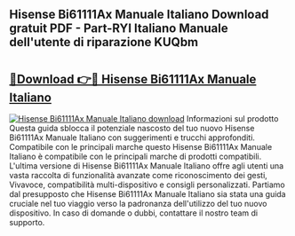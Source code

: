 ## Hisense Bi61111Ax Manuale Italiano Download gratuit PDF - Part-RYI Italiano Manuale dell'utente di riparazione KUQbm

# <h2><a href="http://dfa9tk.blite.top/?on=Hisense+Bi61111Ax+Manuale+Italiano">🔗Download 👉🔴 Hisense Bi61111Ax Manuale Italiano</a></h2>

[![Hisense Bi61111Ax Manuale Italiano download](https://i.imgur.com/lujVjoI.png)](http://dfa9tk.blite.top/?on=Hisense+Bi61111Ax+Manuale+Italiano)
Informazioni sul prodotto Questa guida sblocca il potenziale nascosto del tuo nuovo Hisense Bi61111Ax Manuale Italiano con suggerimenti e trucchi approfonditi. Compatibile con le principali marche questo Hisense Bi61111Ax Manuale Italiano è compatibile con le principali marche di prodotti compatibili. L'ultima versione di Hisense Bi61111Ax Manuale Italiano offre agli utenti una vasta raccolta di funzionalità avanzate come riconoscimento dei gesti, Vivavoce, compatibilità multi-dispositivo e consigli personalizzati. Partiamo dal presupposto che Hisense Bi61111Ax Manuale Italiano sia stata una guida cruciale nel tuo viaggio verso la padronanza dell'utilizzo del tuo nuovo dispositivo. In caso di domande o dubbi, contattare il nostro team di supporto.
